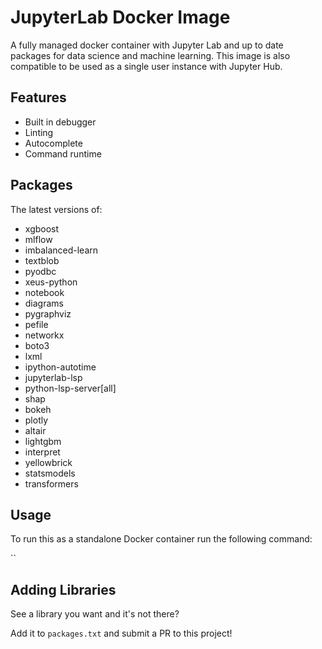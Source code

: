 # JupyterLab Docker Image

A fully managed docker container with Jupyter Lab and up to date packages for data science and machine learning. This image is also compatible to be used as a single user instance with Jupyter Hub.

## Features

- Built in debugger
- Linting
- Autocomplete
- Command runtime

## Packages

The latest versions of:
- xgboost
- mlflow
- imbalanced-learn 
- textblob 
- pyodbc 
- xeus-python
- notebook
- diagrams 
- pygraphviz 
- pefile 
- networkx 
- boto3
- lxml
- ipython-autotime
- jupyterlab-lsp
- python-lsp-server[all]
- shap
- bokeh
- plotly
- altair
- lightgbm
- interpret
- yellowbrick
- statsmodels
- transformers

## Usage

To run this as a standalone Docker container run the following command:

``

## Adding Libraries

See a library you want and it's not there?

Add it to `packages.txt` and submit a PR to this project!